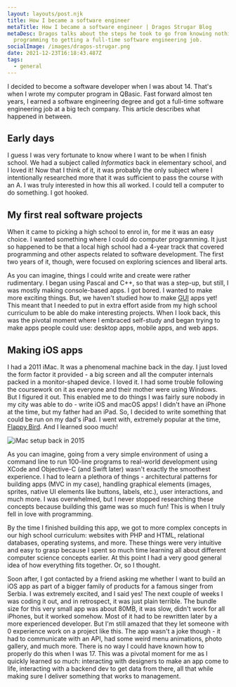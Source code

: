 ```yaml
---
layout: layouts/post.njk
title: How I became a software engineer
metaTitle: How I became a software engineer | Dragos Strugar Blog
metaDesc: Dragos talks about the steps he took to go from knowing nothing about
  programming to getting a full-time software engineering job.
socialImage: /images/dragos-strugar.png
date: 2021-12-23T16:18:43.487Z
tags:
  - general
---
```

I decided to become a software developer when I was about 14. That's when I wrote my computer program in QBasic. Fast forward almost ten years, I earned a software engineering degree and got a full-time software engineering job at a big tech company. This article describes what happened in between.

## Early days

I guess I was very fortunate to know where I want to be when I finish school. We had a subject called *Informatics* back in elementary school, and I loved it! Now that I think of it, it was probably the only subject where I intentionally researched more that it was sufficient to pass the course with an A. I was truly interested in how this all worked. I could tell a computer to do something. I got hooked.

## My first real software projects

When it came to picking a high school to enrol in, for me it was an easy choice. I wanted something where I could do computer programming. It just so happened to be that a local high school had a 4-year track that covered programming and other aspects related to software development. The first two years of it, though, were focused on exploring sciences and liberal arts.

As you can imagine, things I could write and create were rather rudimentary. I began using Pascal and C++, so that was a step-up, but still, I was mostly making console-based apps. I got bored. I wanted to make more exciting things. But, we haven't studied how to make [GUI](https://en.wikipedia.org/wiki/Graphical_user_interface) apps yet! This meant that I needed to put in extra effort aside from my high school curriculum to be able do make interesting projects. When I look back, this was the pivotal moment where I embraced self-study and began trying to make apps people could use: desktop apps, mobile apps, and web apps.

## Making iOS apps

I had a 2011 iMac. It was a phenomenal machine back in the day. I just loved the form factor it provided - a big screen and all the computer internals packed in a monitor-shaped device. I loved it. I had some trouble following the coursework on it as everyone and their mother were using Windows. But I figured it out. This enabled me to do things I was fairly sure nobody in my city was able to do - write iOS and macOS apps! I didn't have an iPhone at the time, but my father had an iPad. So, I decided to write something that could be run on my dad's iPad. I went with, extremely popular at the time, [Flappy Bird](https://en.wikipedia.org/wiki/Flappy_Bird). And I learned sooo much!

![iMac setup back in 2015](/images/screenshot-2021-12-23-at-18.24.14.png "iMac setup from 2015")

As you can imagine, going from a very simple environment of using a command line to run 100-line programs to real-world development using XCode and Objective-C (and Swift later) wasn't exactly the smoothest experience. I had to learn a plethora of things - architectural patterns for building apps (MVC in my case), handling graphical elements (images, sprites, native UI elements like buttons, labels, etc.), user interactions, and much more. I was overwhelmed, but I never stopped researching these concepts because building this game was so much fun! This is when I truly fell in love with programming.

By the time I finished building this app, we got to more complex concepts in our high school curriculum: websites with PHP and HTML, relational databases, operating systems, and more. These things were very intuitive and easy to grasp because I spent so much time learning all about different computer science concepts earlier. At this point I had a very good general idea of how everything fits together. Or, so I thought.

Soon after, I got contacted by a friend asking me whether I want to build an iOS app as part of a bigger family of products for a famous singer from Serbia. I was extremely excited, and I said yes! The next couple of weeks I was coding it out, and in retrospect, it was just plain terrible. The bundle size for this very small app was about 80MB, it was slow, didn't work for all iPhones, but it worked somehow. Most of it had to be rewritten later by a more experienced developer. But I'm still amazed that they let someone with 0 experience work on a project like this. The app wasn't a joke though - it had to communicate with an API, had some weird menu animations, photo gallery, and much more. There is no way I could have known how to properly do this when I was 17. This was a pivotal moment for me as I quickly learned so much: interacting with designers to make an app come to life, interacting with a backend dev to get data from there, all that while making sure I deliver something that works to management.